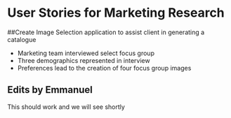 # User Stories for Marketing Research

##Create Image Selection application to assist client in generating a catalogue

- Marketing team interviewed select focus group
- Three demographics represented in interview
- Preferences lead to the creation of four focus group images

## Edits by Emmanuel

This should work and we will see shortly
